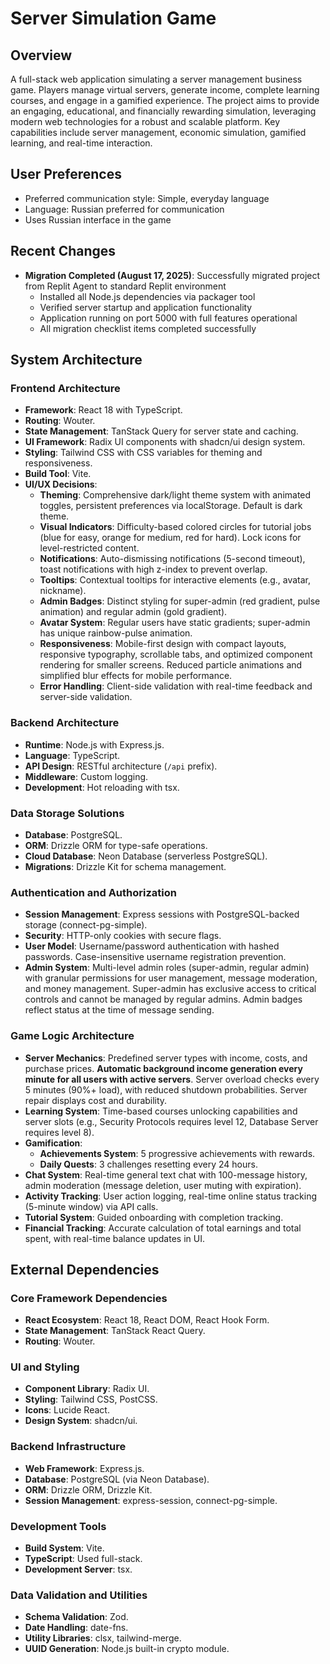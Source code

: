 # Server Simulation Game

## Overview
A full-stack web application simulating a server management business game. Players manage virtual servers, generate income, complete learning courses, and engage in a gamified experience. The project aims to provide an engaging, educational, and financially rewarding simulation, leveraging modern web technologies for a robust and scalable platform. Key capabilities include server management, economic simulation, gamified learning, and real-time interaction.

## User Preferences
- Preferred communication style: Simple, everyday language
- Language: Russian preferred for communication
- Uses Russian interface in the game

## Recent Changes
- **Migration Completed (August 17, 2025)**: Successfully migrated project from Replit Agent to standard Replit environment
  - Installed all Node.js dependencies via packager tool
  - Verified server startup and application functionality
  - Application running on port 5000 with full features operational
  - All migration checklist items completed successfully

## System Architecture

### Frontend Architecture
- **Framework**: React 18 with TypeScript.
- **Routing**: Wouter.
- **State Management**: TanStack Query for server state and caching.
- **UI Framework**: Radix UI components with shadcn/ui design system.
- **Styling**: Tailwind CSS with CSS variables for theming and responsiveness.
- **Build Tool**: Vite.
- **UI/UX Decisions**:
    - **Theming**: Comprehensive dark/light theme system with animated toggles, persistent preferences via localStorage. Default is dark theme.
    - **Visual Indicators**: Difficulty-based colored circles for tutorial jobs (blue for easy, orange for medium, red for hard). Lock icons for level-restricted content.
    - **Notifications**: Auto-dismissing notifications (5-second timeout), toast notifications with high z-index to prevent overlap.
    - **Tooltips**: Contextual tooltips for interactive elements (e.g., avatar, nickname).
    - **Admin Badges**: Distinct styling for super-admin (red gradient, pulse animation) and regular admin (gold gradient).
    - **Avatar System**: Regular users have static gradients; super-admin has unique rainbow-pulse animation.
    - **Responsiveness**: Mobile-first design with compact layouts, responsive typography, scrollable tabs, and optimized component rendering for smaller screens. Reduced particle animations and simplified blur effects for mobile performance.
    - **Error Handling**: Client-side validation with real-time feedback and server-side validation.

### Backend Architecture
- **Runtime**: Node.js with Express.js.
- **Language**: TypeScript.
- **API Design**: RESTful architecture (`/api` prefix).
- **Middleware**: Custom logging.
- **Development**: Hot reloading with tsx.

### Data Storage Solutions
- **Database**: PostgreSQL.
- **ORM**: Drizzle ORM for type-safe operations.
- **Cloud Database**: Neon Database (serverless PostgreSQL).
- **Migrations**: Drizzle Kit for schema management.

### Authentication and Authorization
- **Session Management**: Express sessions with PostgreSQL-backed storage (connect-pg-simple).
- **Security**: HTTP-only cookies with secure flags.
- **User Model**: Username/password authentication with hashed passwords. Case-insensitive username registration prevention.
- **Admin System**: Multi-level admin roles (super-admin, regular admin) with granular permissions for user management, message moderation, and money management. Super-admin has exclusive access to critical controls and cannot be managed by regular admins. Admin badges reflect status at the time of message sending.

### Game Logic Architecture
- **Server Mechanics**: Predefined server types with income, costs, and purchase prices. **Automatic background income generation every minute for all users with active servers**. Server overload checks every 5 minutes (90%+ load), with reduced shutdown probabilities. Server repair displays cost and durability.
- **Learning System**: Time-based courses unlocking capabilities and server slots (e.g., Security Protocols requires level 12, Database Server requires level 8).
- **Gamification**:
    - **Achievements System**: 5 progressive achievements with rewards.
    - **Daily Quests**: 3 challenges resetting every 24 hours.
- **Chat System**: Real-time general text chat with 100-message history, admin moderation (message deletion, user muting with expiration).
- **Activity Tracking**: User action logging, real-time online status tracking (5-minute window) via API calls.
- **Tutorial System**: Guided onboarding with completion tracking.
- **Financial Tracking**: Accurate calculation of total earnings and total spent, with real-time balance updates in UI.

## External Dependencies

### Core Framework Dependencies
- **React Ecosystem**: React 18, React DOM, React Hook Form.
- **State Management**: TanStack React Query.
- **Routing**: Wouter.

### UI and Styling
- **Component Library**: Radix UI.
- **Styling**: Tailwind CSS, PostCSS.
- **Icons**: Lucide React.
- **Design System**: shadcn/ui.

### Backend Infrastructure
- **Web Framework**: Express.js.
- **Database**: PostgreSQL (via Neon Database).
- **ORM**: Drizzle ORM, Drizzle Kit.
- **Session Management**: express-session, connect-pg-simple.

### Development Tools
- **Build System**: Vite.
- **TypeScript**: Used full-stack.
- **Development Server**: tsx.

### Data Validation and Utilities
- **Schema Validation**: Zod.
- **Date Handling**: date-fns.
- **Utility Libraries**: clsx, tailwind-merge.
- **UUID Generation**: Node.js built-in crypto module.